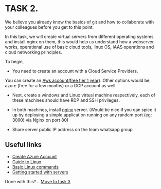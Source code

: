 # TASK 2.

We believe you already know the basics of git and how to collaborate with your colleagues before you get to this point. 

In this task, we will create virtual servers from different operating systems and install nginx on them, this would help us understand how a webserver works, operational use of basic cloud tools, linux OS, IAAS operations and cloud networking principles. 

To begin, 

- You need to create an account with a Cloud Service Providers.
 
You can create an [Aws account(free tier 1 year)](#https://aws.amazon.com/free/?trk=ce1f55b8-6da8-4aa2-af36-3f11e9a449ae&sc_channel=ps&s_kwcid=AL!4422!3!433803620870!e!!g!!aws%20free%20tier&ef_id=CjwKCAjwwL6aBhBlEiwADycBICrd7WzV5tqajQAozKcflcBJX9KlNOtXhTqUQOQa4y1tqgJmYiyHGhoCiNEQAvD_BwE:G:s&s_kwcid=AL!4422!3!433803620870!e!!g!!aws%20free%20tier&all-free-tier.sort-by=item.additionalFields.SortRank&all-free-tier.sort-order=asc&awsf.Free%20Tier%20Types=*all&awsf.Free%20Tier%20Categories=*all).
 Other options would be, azure (free for a few months) or a GCP account as well. 

 - Next, create a windows and Linux virtual machine respectively, each of these machines should have RDP and SSH privileges. 

 - In both machines, install [nginx](https://www.nginx.com/resources/wiki/start/topics/tutorials/install/) server. 
 (Would be nice if you can spice it up by deploying a simple application running on any random port (eg: 3000) via Nginx on port 80)

- Share server public IP address on the team whatsapp group


## Useful links

 - [Create Azure Account](https://azure.microsoft.com/en-gb/free/search/?&ef_id=CjwKCAjwwL6aBhBlEiwADycBINRPnO8ofmJjSdESEq5QWn7UarMyOCIj5pOARhm5TMqkZGO3QqyWqhoCbEkQAvD_BwE:G:s&OCID=AIDcmm3bvqzxp1_SEM_CjwKCAjwwL6aBhBlEiwADycBINRPnO8ofmJjSdESEq5QWn7UarMyOCIj5pOARhm5TMqkZGO3QqyWqhoCbEkQAvD_BwE:G:s&gclid=CjwKCAjwwL6aBhBlEiwADycBINRPnO8ofmJjSdESEq5QWn7UarMyOCIj5pOARhm5TMqkZGO3QqyWqhoCbEkQAvD_BwE)
 - [Guide to Linux](https://ryanstutorials.net/linuxtutorial/)
 - [Basic Linux commands](https://dev.to/javinpaul/10-simple-linux-tips-which-save-50-of-my-time-in-the-command-line-4moo)
 - [Getting started with servers](https://serversforhackers.com/s/start-here)


Done with this? ...[Move to task 3](../docs/task_3.md)